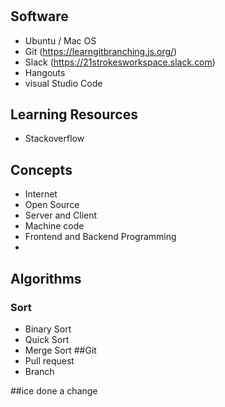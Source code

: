 #

## Software
 - Ubuntu / Mac OS 
 - Git (https://learngitbranching.js.org/)
 - Slack (https://21strokesworkspace.slack.com)
 - Hangouts
 - visual Studio Code

## Learning Resources
 - Stackoverflow

## Concepts
 - Internet
 - Open Source
 - Server and Client 
 - Machine code 
 - Frontend and Backend Programming 
 - 
## Algorithms
 ### Sort
  - Binary Sort 
  - Quick Sort
  - Merge Sort
 ##Git
- Pull request
- Branch
 
 ##ice 
 done a change